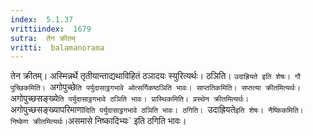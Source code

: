 ```yaml
---
index:  5.1.37
vrittiindex:  1679
sutra:  तेन क्रीतम्
vritti:  balamanorama 
---
```


तेन क्रीतम्। अस्मिन्नर्थे तृतीयान्ताद्यथाविहितं ठञादयः स्युरित्यर्थः। ठञिति। `उदाह्रियते इति शेषः। गौ पुच्छिकमिति। `अगोपुच्छे`ति पर्युदासाट्ठगभावे ओत्सर्गिकष्ठञिति भावः। साप्ततिकमिति। सप्तत्या क्रीतमित्यर्थः। `अगोपुच्छसङ्ख्ये`ति पर्युदासाट्ठगभावे ठञिति भावः। प्रास्थिकमिति। प्रस्थेन क्रीतमित्यर्थः। `अगोपुच्छसङ्ख्यापरिमाणा`दिति पर्युदासाट्ठगभावे ठञिति भावः। ठगिति। `उदाह्रियते` इति शेषः। नैष्किकमिति। निष्केण क्रीतमित्यर्थः। `असमासे निष्कादिभ्यः` इति ठगिति भावः। 

